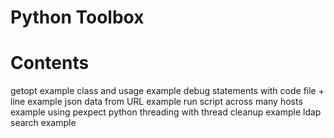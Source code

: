 Python Toolbox
=======

Contents
=======
getopt example
class and usage example
debug statements with code file + line example
json data from URL example
run script across many hosts example using pexpect
python threading with thread cleanup example
ldap search example
